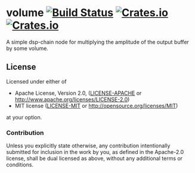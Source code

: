 # volume [![Build Status](https://travis-ci.org/RustAudio/volume.svg?branch=master)](https://travis-ci.org/RustAudio/volume) [![Crates.io](https://img.shields.io/crates/v/volume.svg)](https://crates.io/crates/volume) [![Crates.io](https://img.shields.io/crates/l/volume.svg)](https://github.com/RustAudio/volume/blob/master/LICENSE)

A simple dsp-chain node for multiplying the amplitude of the output buffer by some volume.

## License

Licensed under either of

 * Apache License, Version 2.0, ([LICENSE-APACHE](LICENSE-APACHE) or http://www.apache.org/licenses/LICENSE-2.0)
 * MIT license ([LICENSE-MIT](LICENSE-MIT) or http://opensource.org/licenses/MIT)

at your option.

### Contribution

Unless you explicitly state otherwise, any contribution intentionally
submitted for inclusion in the work by you, as defined in the Apache-2.0
license, shall be dual licensed as above, without any additional terms or
conditions.
